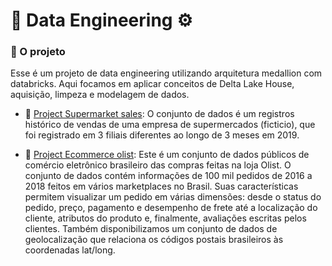 # 🧱 Data Engineering ⚙️

### 🚧 O projeto

Esse é um projeto de data engineering utilizando arquitetura medallion com databricks. Aqui focamos em aplicar conceitos de Delta Lake House, aquisição, limpeza e modelagem de dados.

- 🛒 [Project Supermarket sales](https://github.com/gustavocrod/databricks-data-engineering/tree/main/project_supermarket_sales): O conjunto de dados é um registros histórico de vendas de uma empresa de supermercados (ficticio), que foi registrado em 3 filiais diferentes ao longo de 3 meses em 2019. 

- 🚛 [Project Ecommerce olist](https://github.com/gustavocrod/databricks-data-engineering/tree/main/project_ecommerce_olist): Este é um conjunto de dados públicos de comércio eletrônico brasileiro das compras feitas na loja Olist. O conjunto de dados contém informações de 100 mil pedidos de 2016 a 2018 feitos em vários marketplaces no Brasil. Suas características permitem visualizar um pedido em várias dimensões: desde o status do pedido, preço, pagamento e desempenho de frete até a localização do cliente, atributos do produto e, finalmente, avaliações escritas pelos clientes. Também disponibilizamos um conjunto de dados de geolocalização que relaciona os códigos postais brasileiros às coordenadas lat/long.